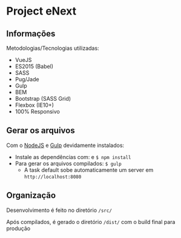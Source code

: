 # Project eNext

## Informações

Metodologias/Tecnologias utilizadas:

* VueJS
* ES2015 (Babel)
* SASS
* Pug/Jade
* Gulp
* BEM
* Bootstrap (SASS Grid)
* Flexbox (IE10+)
* 100% Responsivo


## Gerar os arquivos

Com o [NodeJS](https://nodejs.org/en/) e [Gulp](http://gulpjs.com/) devidamente instalados:

* Instale as dependências com: e `$ npm install`
* Para gerar os arquivos compilados: `$ gulp`
    * A task default sobe automaticamente um server em `http://localhost:8080`


## Organização

Desenvolvimento é feito no diretório `/src/`

Após compilados, é gerado o diretório `/dist/` com o build final para produção
